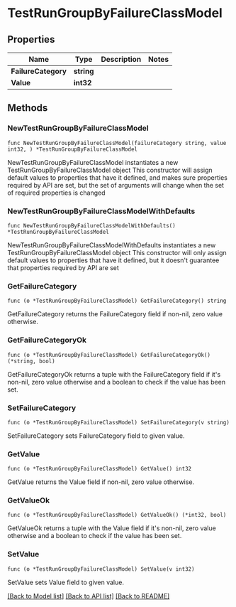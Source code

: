 # TestRunGroupByFailureClassModel

## Properties

Name | Type | Description | Notes
------------ | ------------- | ------------- | -------------
**FailureCategory** | **string** |  | 
**Value** | **int32** |  | 

## Methods

### NewTestRunGroupByFailureClassModel

`func NewTestRunGroupByFailureClassModel(failureCategory string, value int32, ) *TestRunGroupByFailureClassModel`

NewTestRunGroupByFailureClassModel instantiates a new TestRunGroupByFailureClassModel object
This constructor will assign default values to properties that have it defined,
and makes sure properties required by API are set, but the set of arguments
will change when the set of required properties is changed

### NewTestRunGroupByFailureClassModelWithDefaults

`func NewTestRunGroupByFailureClassModelWithDefaults() *TestRunGroupByFailureClassModel`

NewTestRunGroupByFailureClassModelWithDefaults instantiates a new TestRunGroupByFailureClassModel object
This constructor will only assign default values to properties that have it defined,
but it doesn't guarantee that properties required by API are set

### GetFailureCategory

`func (o *TestRunGroupByFailureClassModel) GetFailureCategory() string`

GetFailureCategory returns the FailureCategory field if non-nil, zero value otherwise.

### GetFailureCategoryOk

`func (o *TestRunGroupByFailureClassModel) GetFailureCategoryOk() (*string, bool)`

GetFailureCategoryOk returns a tuple with the FailureCategory field if it's non-nil, zero value otherwise
and a boolean to check if the value has been set.

### SetFailureCategory

`func (o *TestRunGroupByFailureClassModel) SetFailureCategory(v string)`

SetFailureCategory sets FailureCategory field to given value.


### GetValue

`func (o *TestRunGroupByFailureClassModel) GetValue() int32`

GetValue returns the Value field if non-nil, zero value otherwise.

### GetValueOk

`func (o *TestRunGroupByFailureClassModel) GetValueOk() (*int32, bool)`

GetValueOk returns a tuple with the Value field if it's non-nil, zero value otherwise
and a boolean to check if the value has been set.

### SetValue

`func (o *TestRunGroupByFailureClassModel) SetValue(v int32)`

SetValue sets Value field to given value.



[[Back to Model list]](../README.md#documentation-for-models) [[Back to API list]](../README.md#documentation-for-api-endpoints) [[Back to README]](../README.md)


